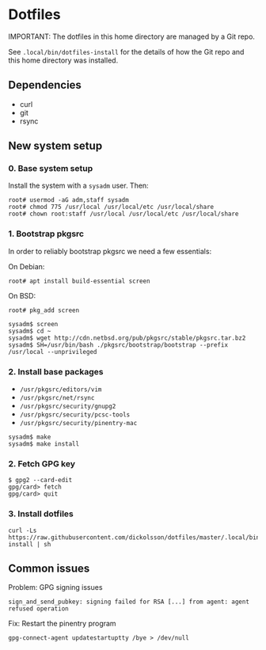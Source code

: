 # Dotfiles

IMPORTANT: The dotfiles in this home directory are managed by a Git repo.

See `.local/bin/dotfiles-install` for the details of how the Git repo and
this home directory was installed.

## Dependencies

- curl
- git
- rsync

## New system setup

### 0. Base system setup

Install the system with a `sysadm` user. Then:

```
root# usermod -aG adm,staff sysadm
root# chmod 775 /usr/local /usr/local/etc /usr/local/share
root# chown root:staff /usr/local /usr/local/etc /usr/local/share
```

### 1. Bootstrap pkgsrc

In order to reliably bootstrap pkgsrc we need a few essentials:

On Debian:
```
root# apt install build-essential screen
```

On BSD:
```
root# pkg_add screen
```

```
sysadm$ screen
sysadm$ cd ~
sysadm$ wget http://cdn.netbsd.org/pub/pkgsrc/stable/pkgsrc.tar.bz2
sysadm$ SH=/usr/bin/bash ./pkgsrc/bootstrap/bootstrap --prefix /usr/local --unprivileged
```

### 2. Install base packages

- `/usr/pkgsrc/editors/vim`
- `/usr/pkgsrc/net/rsync`
- `/usr/pkgsrc/security/gnupg2`
- `/usr/pkgsrc/security/pcsc-tools`
- `/usr/pkgsrc/security/pinentry-mac`

```
sysadm$ make
sysadm$ make install
```

### 2. Fetch GPG key

```
$ gpg2 --card-edit
gpg/card> fetch
gpg/card> quit
```

### 3. Install dotfiles

```
curl -Ls https://raw.githubusercontent.com/dickolsson/dotfiles/master/.local/bin/dotfiles-install | sh
```

## Common issues

Problem: GPG signing issues
```
sign_and_send_pubkey: signing failed for RSA [...] from agent: agent refused operation

```

Fix: Restart the pinentry program
```
gpg-connect-agent updatestartuptty /bye > /dev/null
```
